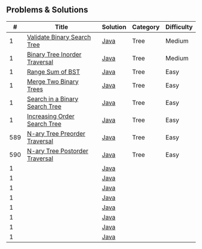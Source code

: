 ## Problems & Solutions


| # | Title | Solution | Category | Difficulty |
|---| ----- | -------- | --------------------- |  -------- |
| 1 | [Validate Binary Search Tree](https://leetcode.com/problems/validate-binary-search-tree/) | [Java](https://github.com/MohitKacha/LeetCode-Probleams/blob/main/Tree/BinarySearchTree.java) | Tree | Medium
| 1 | [Binary Tree Inorder Traversal](https://leetcode.com/problems/binary-tree-inorder-traversal/) | [Java](https://github.com/MohitKacha/LeetCode-Probleams/blob/main/Tree/InorderTraverse.java) | Tree | Medium
| 1 | [Range Sum of BST](https://leetcode.com/problems/range-sum-of-bst/) | [Java](https://github.com/MohitKacha/LeetCode-Probleams/blob/main/Tree/RangeSumOfBST.java) | Tree  | Easy
| 1 | [Merge Two Binary Trees](https://leetcode.com/problems/merge-two-binary-trees/) | [Java](https://github.com/MohitKacha/LeetCode-Probleams/blob/main/Tree/MergeBinaryTree.java) | Tree | Easy
| 1 | [Search in a Binary Search Tree](https://leetcode.com/problems/search-in-a-binary-search-tree/) | [Java](https://github.com/MohitKacha/LeetCode-Probleams/blob/main/Tree/SearchBinaryTree.java) | Tree | Easy
| 1 | [Increasing Order Search Tree](https://leetcode.com/problems/increasing-order-search-tree/) | [Java]() | Tree | Easy
| 589 | [N-ary Tree Preorder Traversal](https://leetcode.com/problems/n-ary-tree-preorder-traversal/) | [Java](https://github.com/MohitKacha/LeetCode-Probleams/blob/main/Tree/NAryTreePreOrder.java) | Tree | Easy
| 590 | [N-ary Tree Postorder Traversal](https://leetcode.com/problems/n-ary-tree-postorder-traversal/) | [Java](https://github.com/MohitKacha/LeetCode-Probleams/blob/main/Tree/NAryTreePostOrder.java) | Tree | Easy
| 1 | []() | [Java]() |  | 
| 1 | []() | [Java]() |  | 
| 1 | []() | [Java]() |  | 
| 1 | []() | [Java]() |  | 
| 1 | []() | [Java]() |  | 
| 1 | []() | [Java]() |  | 
| 1 | []() | [Java]() |  | 
| 1 | []() | [Java]() |  | 
